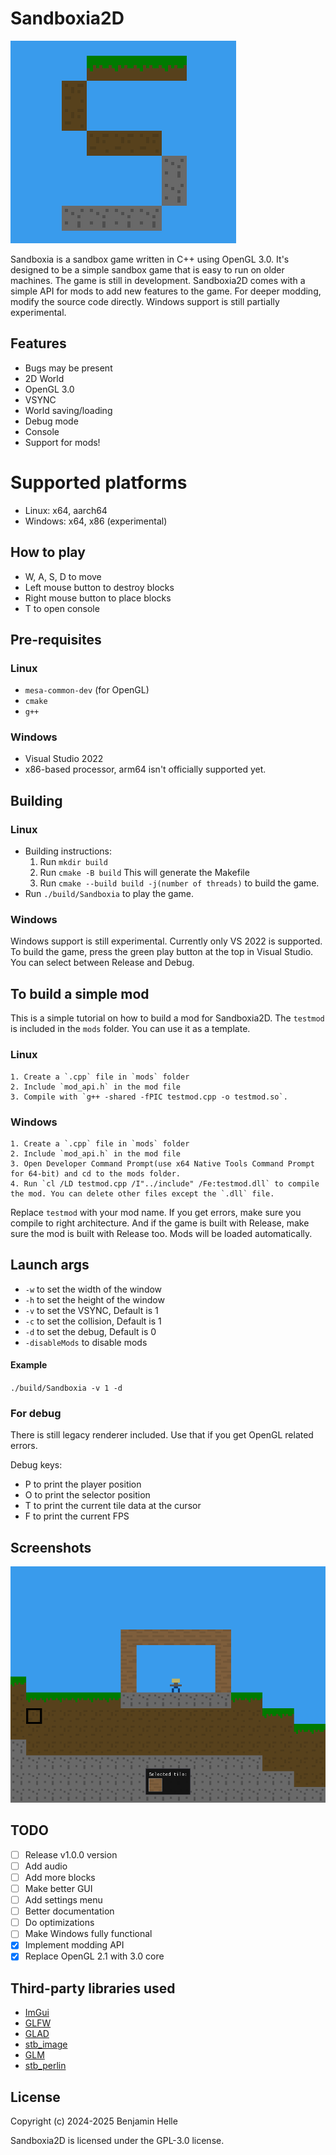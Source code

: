 # Sandboxia2D
![Logo](./assets/logo.png)


Sandboxia is a sandbox game written in C++ using OpenGL 3.0. It's designed to be a simple sandbox game that is easy to run on older machines. The game is still in development. Sandboxia2D comes with a simple API for mods to add new features to the game. For deeper modding, modify the source code directly. Windows support is still partially experimental.

## Features
- Bugs may be present
- 2D World
- OpenGL 3.0
- VSYNC
- World saving/loading
- Debug mode
- Console
- Support for mods!

# Supported platforms
- Linux: x64, aarch64
- Windows: x64, x86 (experimental)

## How to play

- W, A, S, D to move
- Left mouse button to destroy blocks
- Right mouse button to place blocks
- T to open console

## Pre-requisites
### Linux
- `mesa-common-dev` (for OpenGL)
- `cmake`
- `g++`

### Windows
- Visual Studio 2022
- x86-based processor, arm64 isn't officially supported yet.

## Building

### Linux
- Building instructions:
    1. Run `mkdir build`  
    2. Run `cmake -B build` This will generate the Makefile
    3. Run `cmake --build build -j(number of threads)` to build the game.
- Run `./build/Sandboxia` to play the game.
### Windows
Windows support is still experimental. Currently only VS 2022 is supported. To build the game, press the green play button at the top in Visual Studio. You can select between Release and Debug.

## To build a simple mod
This is a simple tutorial on how to build a mod for Sandboxia2D. The `testmod` is included in the `mods` folder. You can use it as a template.
### Linux
    1. Create a `.cpp` file in `mods` folder
    2. Include `mod_api.h` in the mod file
    3. Compile with `g++ -shared -fPIC testmod.cpp -o testmod.so`.

### Windows
    1. Create a `.cpp` file in `mods` folder
    2. Include `mod_api.h` in the mod file
    3. Open Developer Command Prompt(use x64 Native Tools Command Prompt for 64-bit) and cd to the mods folder.
    4. Run `cl /LD testmod.cpp /I"../include" /Fe:testmod.dll` to compile the mod. You can delete other files except the `.dll` file.

Replace `testmod` with your mod name.
If you get errors, make sure you compile to right architecture. And if the game is built with Release, make sure the mod is built with Release too.
Mods will be loaded automatically.

## Launch args

- `-w` to set the width of the window
- `-h` to set the height of the window
- `-v` to set the VSYNC, Default is 1
- `-c` to set the collision, Default is 1
- `-d` to set the debug, Default is 0
- `-disableMods` to disable mods

#### Example

`./build/Sandboxia -v 1 -d`

### For debug
There is still legacy renderer included. Use that if you get OpenGL related errors.

Debug keys:

- P to print the player position
- O to print the selector position
- T to print the current tile data at the cursor
- F to print the current FPS

## Screenshots
![Sandboxia](./assets/screenshot1.png)

## TODO
- [ ] Release v1.0.0 version
- [ ] Add audio
- [ ] Add more blocks
- [ ] Make better GUI
- [ ] Add settings menu
- [ ] Better documentation
- [ ] Do optimizations
- [ ] Make Windows fully functional
- [x] Implement modding API
- [x] Replace OpenGL 2.1 with 3.0 core

## Third-party libraries used
- [ImGui](https://github.com/ocornut/imgui)
- [GLFW](https://github.com/glfw/glfw)
- [GLAD](https://github.com/Dav1dde/glad)
- [stb_image](https://github.com/nothings/stb)
- [GLM](https://github.com/g-truc/glm)
- [stb_perlin](https://github.com/nothings/stb)


## License
Copyright (c) 2024-2025 Benjamin Helle

Sandboxia2D is licensed under the GPL-3.0 license.
